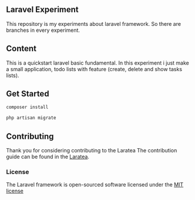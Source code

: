 ## Laravel Experiment

This repository is my experiments about laravel framework. So there are branches in every experiment.

## Content
This is a quickstart laravel basic fundamental. In this experiment i just make a small application, todo lists with feature (create, delete and show tasks lists).

## Get Started
```php
composer install
```
```php
php artisan migrate
```

## Contributing

Thank you for considering contributing to the Laratea The contribution guide can be found in the [Laratea](https://github.com/dilbadil/laratea).

### License

The Laravel framework is open-sourced software licensed under the [MIT license](http://opensource.org/licenses/MIT)
